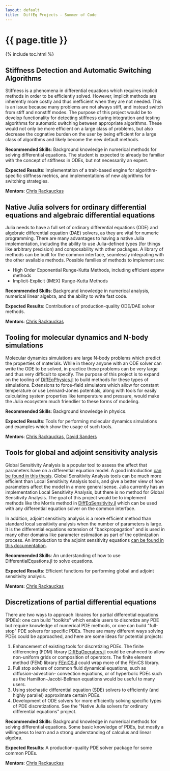 ```yaml
---
layout: default
title:  DiffEq Projects – Summer of Code
---
```


# {{ page.title }}

{% include toc.html %}

## Stiffness Detection and Automatic Switching Algorithms

Stiffness is a phenomena in differential equations which requires implicit methods
in order to be efficiently solved. However, implicit methods are inherently
more costly and thus inefficient when they are not needed. This is an issue
because many problems are not always stiff, and instead switch from stiff
and nonstiff modes. The purpose of this project would be to develop functionality
for detecting stiffness during integration and testing algorithms for automatic
switching between appropriate algorithms. These would not only be more efficient
on a large class of problems, but also decrease the cognative burden on the
user by being efficient for a large class of algorithms and likely become the
new default methods.

**Recommended Skills**: Background knowledge in numerical methods for solving
differential equations. The student is expected to already be familiar with
the concept of stiffness in ODEs, but not necessarily an expert.

**Expected Results**: Implementation of a trait-based engine for
algorithm-specific stiffness metrics, and implementations of new algorithms
for switching strategies.

**Mentors**: [Chris Rackauckas](https://github.com/ChrisRackauckas)

## Native Julia solvers for ordinary differential equations and algebraic differential equations

Julia needs to have a full set of ordinary differential equations (ODE) and
algebraic differential equation (DAE) solvers, as they are vital for numeric
programming. There are many advantages to having a native Julia implementation,
including the ability to use Julia-defined types (for things like arbitrary
precision) and composability with other packages. A library of methods can be
built for the common interface, seamlessly integrating with the other available
methods. Possible families of methods to implement are:

- High Order Exponential Runge-Kutta Methods, including efficient expmv methods
- Implicit-Explicit (IMEX) Runge-Kutta Methods

**Recommended Skills**: Background knowledge in numerical analysis, numerical
linear algebra, and the ability to write fast code.

**Expected Results**: Contributions of production-quality ODE/DAE solver methods.

**Mentors**: [Chris Rackauckas](https://github.com/ChrisRackauckas)

## Tooling for molecular dynamics and N-body simulations

Molecular dynamics simulations are large N-body problems which predict the
properties of materials. While in theory anyone with an ODE solver can write
the ODE to be solved, in practice these problems can be very large and thus
very difficult to specify. The purpose of this project is to expand on the
tooling of [DiffEqPhysics.jl](https://github.com/JuliaDiffEq/DiffEqPhysics.jl)
to build methods for these types of simulations. Extensions to force-field
simulators which allow for constant temperature or use Lennard-Jones potentials,
along with tools for easily calculating system properties like temperature and
pressure, would make the Julia ecosystem much friendlier to these forms of
modeling.

**Recommended Skills**: Background knowledge in physics.

**Expected Results**: Tools for performing molecular dynamics simulations and
examples which show the usage of such tools.

**Mentors**: [Chris Rackauckas](https://github.com/ChrisRackauckas),
[David Sanders](https://github.com/dpsanders)

## Tools for global and adjoint sensitivity analysis

Global Sensitivity Analysis is a popular tool to assess the affect that parameters
have on a differential equation model. A good introduction [can be found in this thesis](http://discovery.ucl.ac.uk/19896/). Global Sensitivity Analysis tools can be
much more efficient than Local Sensitivity Analysis tools, and give a better
view of how parameters affect the model in a more general sense. Julia currently
has an implementation Local Sensitivity Analysis, but there is no method for Global
Sensitivity Analysis. The goal of this project would be to implement methods like
the Morris method in [DiffEqSensitivity.jl](https://github.com/JuliaDiffEq/DiffEqSensitivity.jl) which
can be used with any differential equation solver on the common interface.

In addition, adjoint sensitivity analysis is a more efficient method than
standard local sensitivity analysis when the number of parameters is large.
It is the differential equations extension of "backpropagation" and is used
in many other domains like parameter estimation as part of the optimization
process. An introduction to the adjoint sensitivity equations
[can be found in this documentation](https://computation.llnl.gov/casc/nsde/pubs/cvs_guide.pdf).

**Recommended Skills**: An understanding of how to use DifferentialEquations.jl
to solve equations.

**Expected Results**: Efficient functions for performing global and adjoint
sensitivity analysis.

**Mentors**: [Chris Rackauckas](https://github.com/ChrisRackauckas)

## Discretizations of partial differential equations

There are two ways to approach libraires for partial differential equations (PDEs):
one can build "toolkits" which enable users to discretize any PDE but require knowledge
of numerical PDE methods, or one can build "full-stop" PDE solvers for specific
PDEs. There are many different ways solving PDEs could be approached, and here
are some ideas for potential projects:

1) Enhancement of existing tools for discretizing PDEs. The finite differencing
   (FDM) library [DiffEqOperators.jl](https://github.com/JuliaDiffEq/DiffEqOperators.jl)
   could be enahnced to allow non-uniform grids or composition of operators. The
   finite element method (FEM) library [FEniCS.jl](https://github.com/JuliaDiffEq/FEniCS.jl)
   could wrap more of the FEniCS library.
2) Full stop solvers of common fluid dynamical equations, such as diffusion-advection-
   convection equations, or of hyperbolic PDEs such as the Hamilton-Jacobi-Bellman
   equations would be useful to many users.
3) Using stochastic differential equation (SDE) solvers to efficiently (and
   highly parallel) approximate certain PDEs.
4) Development of ODE solvers for more efficiently solving specific types of
   PDE discretizations. See the "Native Julia solvers for ordinary differential
   equations" project.

**Recommended Skills**: Background knowledge in numerical methods for solving
differential equations. Some basic knowledge of PDEs, but mostly a willingness
to learn and a strong understanding of calculus and linear algebra.

**Expected Results**: A production-quality PDE solver package for some common PDEs.

**Mentors**: [Chris Rackauckas](https://github.com/ChrisRackauckas)
